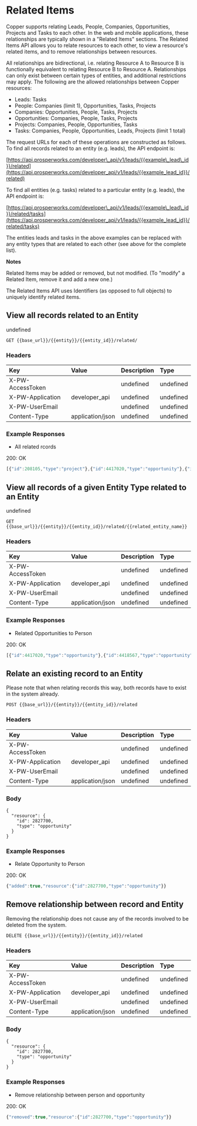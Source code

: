 # Related Items

Copper supports relating Leads, People, Companies, Opportunities, Projects and Tasks to each other. In the web and mobile applications, these relationships are typically shown in a "Related Items" sections. The Related Items API allows you to relate resources to each other, to view a resource's related items, and to remove relationships between resources.

All relationships are bidirectional, i.e. relating Resource A to Resource B is functionally equivalent to relating Resource B to Resource A. Relationships can only exist between certain types of entities, and additional restrictions may apply. The following are the allowed relationships between Copper resources:

* Leads: Tasks
* People: Companies \(limit 1\), Opportunities, Tasks, Projects
* Companies: Opportunities, People, Tasks, Projects
* Opportunities: Companies, People, Tasks, Projects
* Projects: Companies, People, Opportunities, Tasks
* Tasks: Companies, People, Opportunities, Leads, Projects \(limit 1 total\)

The request URLs for each of these operations are constructed as follows. To find all records related to an entity \(e.g. leads\), the API endpoint is:

[https://api.prosperworks.com/developer\_api/v1/leads/{{example\_lead\_id}}/related](https://api.prosperworks.com/developer_api/v1/leads/{{example_lead_id}}/related)

To find all entities \(e.g. tasks\) related to a particular entity \(e.g. leads\), the API endpoint is:

[https://api.prosperworks.com/developer\_api/v1/leads/{{example\_lead\_id}}/related/tasks](https://api.prosperworks.com/developer_api/v1/leads/{{example_lead_id}}/related/tasks)

The entities leads and tasks in the above examples can be replaced with any entity types that are related to each other \(see above for the complete list\).

**Notes**

Related Items may be added or removed, but not modified. \(To "modify" a Related Item, remove it and add a new one.\)

The Related Items API uses Identifiers \(as opposed to full objects\) to uniquely identify related items.

## View all records related to an Entity

undefined

`GET {{base_url}}/{{entity}}/{{entity_id}}/related/`

### Headers

| Key | Value | Description | Type |
| :--- | :--- | :--- | :--- |
| X-PW-AccessToken |  | undefined | undefined |
| X-PW-Application | developer\_api | undefined | undefined |
| X-PW-UserEmail |  | undefined | undefined |
| Content-Type | application/json | undefined | undefined |

### Example Responses

* All related rcords

200: OK

```javascript
[{"id":208105,"type":"project"},{"id":4417020,"type":"opportunity"},{"id":4418567,"type":"opportunity"},{"id":13358412,"type":"company"}]
```

## View all records of a given Entity Type related to an Entity

undefined

`GET {{base_url}}/{{entity}}/{{entity_id}}/related/{{related_entity_name}}`

### Headers

| Key | Value | Description | Type |
| :--- | :--- | :--- | :--- |
| X-PW-AccessToken |  | undefined | undefined |
| X-PW-Application | developer\_api | undefined | undefined |
| X-PW-UserEmail |  | undefined | undefined |
| Content-Type | application/json | undefined | undefined |

### Example Responses

* Related Opportunities to Person

200: OK

```javascript
[{"id":4417020,"type":"opportunity"},{"id":4418567,"type":"opportunity"}]
```

## Relate an existing record to an Entity

Please note that when relating records this way, both records have to exist in the system already.

`POST {{base_url}}/{{entity}}/{{entity_id}}/related`

### Headers

| Key | Value | Description | Type |
| :--- | :--- | :--- | :--- |
| X-PW-AccessToken |  | undefined | undefined |
| X-PW-Application | developer\_api | undefined | undefined |
| X-PW-UserEmail |  | undefined | undefined |
| Content-Type | application/json | undefined | undefined |

### Body

```text
{
  "resource": {
    "id": 2827700,
    "type": "opportunity"
  }
}
```

### Example Responses

* Relate Opportunity to Person

200: OK

```javascript
{"added":true,"resource":{"id":2827700,"type":"opportunity"}}
```

## Remove relationship between record and Entity

Removing the relationship does not cause any of the records involved to be deleted from the system.

`DELETE {{base_url}}/{{entity}}/{{entity_id}}/related`

### Headers

| Key | Value | Description | Type |
| :--- | :--- | :--- | :--- |
| X-PW-AccessToken |  | undefined | undefined |
| X-PW-Application | developer\_api | undefined | undefined |
| X-PW-UserEmail |  | undefined | undefined |
| Content-Type | application/json | undefined | undefined |

### Body

```text
{
  "resource": {
    "id": 2827700,
    "type": "opportunity"
  }
}
```

### Example Responses

* Remove relationship between person and opportunity

200: OK

```javascript
{"removed":true,"resource":{"id":2827700,"type":"opportunity"}}
```

